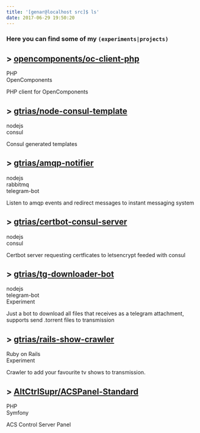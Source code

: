 ```yaml
---
title: '[genar@localhost src]$ ls'
date: 2017-06-29 19:50:20
---
```


### Here you can find some of my `(experiments|projects)`

## > [<I class="fa fa-github"></i> opencomponents/oc-client-php ](https://github.com/opencomponents/oc-client-php)
<div class="badge">PHP</div> <div class="badge">OpenComponents</div>

PHP client for OpenComponents

## > [<i class="fa fa-github"></i> gtrias/node-consul-template ](https://github.com/gtrias/node-consul-template)
<div class="badge">nodejs</div> <div class="badge">consul</div>

Consul generated templates

## > [<i class="fa fa-github"></i> gtrias/amqp-notifier](https://github.com/gtrias/amqp-notifier)
<div class="badge">nodejs</div> <div class="badge">rabbitmq</div> <div class="badge">telegram-bot</div>


Listen to amqp events and redirect messages to instant messaging system

## > [<i class="fa fa-github"></i> gtrias/certbot-consul-server](https://github.com/gtrias/certbot-consul-server)
<div class="badge">nodejs</div> <div class="badge">consul</div>

Certbot server requesting certficates to letsencrypt feeded with consul

## > [<i class="fa fa-github"></i> gtrias/tg-downloader-bot](https://github.com/gtrias/tg-downloader-bot)
<div class="badge">nodejs</div> <div class="badge">telegram-bot</div> <div class="badge">Experiment</div>

Just a bot to download all files that receives as a telegram attachment, supports send .torrent files to transmission

## > [<i class="fa fa-github"></i> gtrias/rails-show-crawler](https://github.com/gtrias/rails-show-crawler)
<div class="badge">Ruby on Rails</div> <div class="badge">Experiment</div>

Crawler to add your favourite tv shows to transmission.

## > [<i class="fa fa-github"></i> AltCtrlSupr/ACSPanel-Standard](https://github.com/AltCtrlSupr/ACSPanel-Standard)
<div class="badge">PHP</div> <div class="badge">Symfony</div>

ACS Control Server Panel

